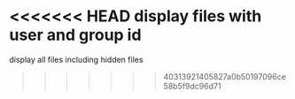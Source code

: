 <<<<<<< HEAD
display files with user and group id
=======
display all files including hidden files
>>>>>>> 40313921405827a0b50197096ce58b5f9dc96d71
